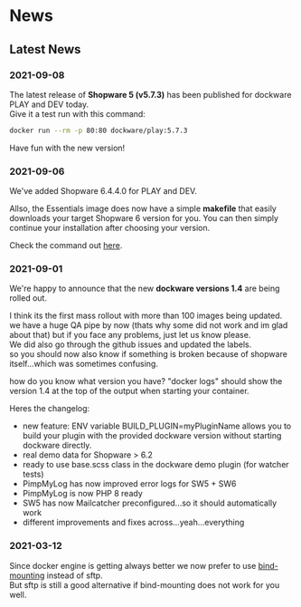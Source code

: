 # News

## Latest News

### 2021-09-08

The latest release of **Shopware 5 \(v5.7.3\)** has been published for dockware PLAY and DEV today.  
Give it a test run with this command:

```bash
docker run --rm -p 80:80 dockware/play:5.7.3
```

Have fun with the new version!  


### 2021-09-06

We've added Shopware 6.4.4.0 for PLAY and DEV.

Allso, the Essentials image does now have a simple **makefile** that easily downloads your target Shopware 6 version for you. You can then simply continue your installation after choosing your version.

Check the command out [here](development/dockware-essentials.md#install-your-shopware-version).

### 2021-09-01

We're happy to announce that the new **dockware versions 1.4** are being rolled out.  
  
I think its the first mass rollout with more than 100 images being updated.  
we have a huge QA pipe by now \(thats why some did not work and im glad about that\) but if you face any problems, just let us know please.  
We did also go through the github issues and updated the labels.   
so you should now also know if something is broken because of shopware itself...which was sometimes confusing.  
  
how do you know what version you have? "docker logs" should show the version 1.4 at the top of the output when starting your container.  
  
Heres the changelog:

* new feature: ENV variable BUILD\_PLUGIN=myPluginName allows you to build your plugin with the provided dockware version without starting dockware directly.
* real demo data for Shopware &gt; 6.2
* ready to use base.scss class in the dockware demo plugin \(for watcher tests\)
* PimpMyLog has now improved error logs for SW5 + SW6
* PimpMyLog is now PHP 8 ready
* SW5 has now Mailcatcher preconfigured...so it should automatically work
* different improvements and fixes across...yeah...everything

### 2021-03-12

Since docker engine is getting always better we now prefer to use [bind-mounting](tips-and-tricks/how-to-use-bind-mounting.md) instead of sftp.  
But sftp is still a good alternative if bind-mounting does not work for you well.

